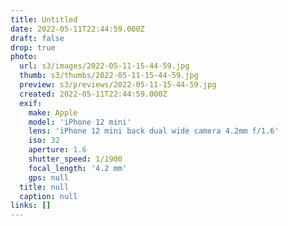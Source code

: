 ```yaml
---
title: Untitled
date: 2022-05-11T22:44:59.000Z
draft: false
drop: true
photo:
  url: s3/images/2022-05-11-15-44-59.jpg
  thumb: s3/thumbs/2022-05-11-15-44-59.jpg
  preview: s3/previews/2022-05-11-15-44-59.jpg
  created: 2022-05-11T22:44:59.000Z
  exif:
    make: Apple
    model: 'iPhone 12 mini'
    lens: 'iPhone 12 mini back dual wide camera 4.2mm f/1.6'
    iso: 32
    aperture: 1.6
    shutter_speed: 1/1900
    focal_length: '4.2 mm'
    gps: null
  title: null
  caption: null
links: []
---
```

